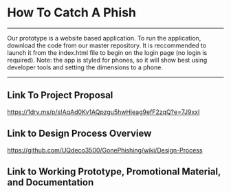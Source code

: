# How To Catch A Phish
***
Our prototype is a website based application. To run the application, download the code from our master repository. It is reccommended to launch it from the index.html file to begin on the login page (no login is required).
Note: the app is styled for phones, so it will show best using developer tools and setting the dimensions to a phone.
***
## Link To Project Proposal
https://1drv.ms/p/s!AqAd0Kv1AQpzgu5hwHjeag9efF2zqQ?e=7J9xxI

## Link to Design Process Overview
https://github.com/UQdeco3500/GonePhishing/wiki/Design-Process

## Link to Working Prototype, Promotional Material, and Documentation  

